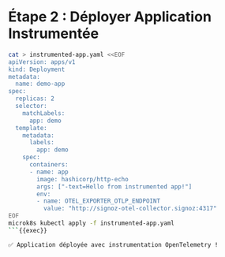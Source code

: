 # Étape 2 : Déployer Application Instrumentée

```bash
cat > instrumented-app.yaml <<EOF
apiVersion: apps/v1
kind: Deployment
metadata:
  name: demo-app
spec:
  replicas: 2
  selector:
    matchLabels:
      app: demo
  template:
    metadata:
      labels:
        app: demo
    spec:
      containers:
      - name: app
        image: hashicorp/http-echo
        args: ["-text=Hello from instrumented app!"]
        env:
        - name: OTEL_EXPORTER_OTLP_ENDPOINT
          value: "http://signoz-otel-collector.signoz:4317"
EOF
microk8s kubectl apply -f instrumented-app.yaml
```{{exec}}

✅ Application déployée avec instrumentation OpenTelemetry !
